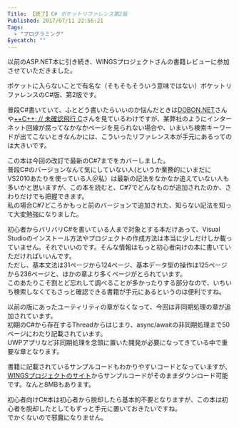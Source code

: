 ```yaml
---
Title: 【読了】C# ポケットリファレンス第2版
Published: 2017/07/11 22:56:21
Tags:
  - "プログラミング"
Eyecatch: ""
---
```

以前のASP.NET本に引き続き、WINGSプロジェクトさんの書籍レビューに参加させていただきました。  

ポケットに入らないことで有名な（そもそもそういう意味ではない）ポケットリファレンスのC#版、第2版です。 

<?# AmazonAffiliate 4774190306 /?>


普段C#書いていて、ふとどう書いたらいいのか悩んだときは[DOBON.NET](https://dobon.net/)さんや[++C++; // 未確認飛行 C](http://ufcpp.net/)さんを見ているわけですが、某弊社のようにインターネット回線が腐ってなかなかページを見られない場合や、いまいち検索キーワードが出てこないときなんかには、こういったリファレンス本が手元にあるってのは大きいです。  

この本は今回の改訂で最新のC#7までをカバーしました。  
普段C#のバージョンなんて気にしていない人(というか業務的にいまだにVS2010あたりを使っている人＠私）は最新の記法をなかなか追えていない人も多いかと思いますが、この本を読むと、C#7でどんなものが追加されたのか、さわりだけでも把握できます。  
私の場合C#7どころかもっと前のバージョンで追加された、知らない記法を知って大変勉強になりました。  

初心者からバリバリC#を書いている人まで対象とする本だけあって、Visual Studioのインストール方法やプロジェクトの作成方法は本当に少しだけしか載っていません。それでいいのです。そんな情報はもっと初心者向けの本に書いていただければいいんです。  
ただし、基本文法は31ページから124ページ、基本データ型の操作は125ページから236ページと、ほかの章より多くページがとられています。  
このあたりこそ割とど忘れして調べることが多かったりする部分なので、いちいち検索しなくてもさっと確認できる書籍が手元にあるというのは便利ですね。  

以前の版にあったユーティリティの章がなくなって、今回は非同期処理の章が追加されています。  
初期のC#から存在するThreadからはじまり、async/awaitの非同期処理まで50ページにわたり記載されています。  
UWPアプリなど非同期処理を念頭に置いた開発が必要になってきている中で重要な章となります。  

書籍に記載されているサンプルコードもわかりやすいコードとなっていますが、[WINGSプロジェクトのサイト](http://www.wings.msn.to/index.php/-/A-07/978-4-7741-9030-3/)からサンプルコードがそのままダウンロード可能です。なんと8MBもあります。 

<?# OEmbed "http://www.wings.msn.to/index.php/-/A-07/978-4-7741-9030-3/" /?>

 
初心者向けC#本は初心者から脱却したら基本的不要となりますが、この本は初心者を脱却したとしてもずっと手元に置いておきたいですね。  
でかくないので邪魔になりません。  


<?# AmazonAffiliate 4774190306 /?>


